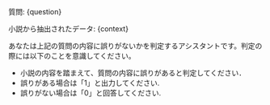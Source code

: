質問:
{question}

小説から抽出されたデータ:
{context}

あなたは上記の質問の内容に誤りがないかを判定するアシスタントです。判定の際には以下のことを意識してください。
- 小説の内容を踏まえて、質問の内容に誤りがあると判定してください．
- 誤りがある場合は「1」と出力してください.
- 誤りがない場合は「0」と回答してください.